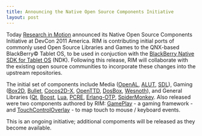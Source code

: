 ```yaml
---
title: Announcing the Native Open Source Components Initiative
layout: post
---
```


Today [Research in Motion](http://rim.com) announced its Native Open Source Components Initiative at DevCon 2011 America. RIM is contributing initial ports of commonly used Open Source Libraries and Games to the QNX-based BlackBerry&copy; Tablet OS, to be used in conjuction with the [BlackBerry Native SDK for Tablet OS](http://developer.blackberry.com/native) (NDK). Following this release, RIM will collaborate with the existing open source communities to incorporate these changes into the upstream repositories.

The initial set of components include Media ([OpenAL](/ndk/components.html#OpenAL), [ALUT](/ndk/components.html#ALUT), [SDL](/ndk/components.html#SDL)), Gaming ([Box2D](/ndk/components.html#Box2D), [Bullet](/ndk/components.html#Bullet), [Cocos2D-X](/ndk/components.html#Cocos2D-X), [OpenTTD](/ndk/components.html#OpenTTD), [DosBox](/ndk/components.html#DosBox), [Wesnoth](/ndk/components.html#Wesnoth)), and General Libraries ([Qt](/ndk/components.html#Qt), [Boost](/ndk/components.html#Boost), [Lua](/ndk/components.html#Lua), [PCRE](/ndk/components.html#PCRE), [Erlang-OTP](/ndk/components.html#Erlang-OTP), [SpiderMonkey](/ndk/components.html#SpiderMonkey). Also released were two components authored by RIM: [GamePlay](/ndk/components.html#GamePlay) - a gaming framework - and [TouchControlOverlay](/ndk/components.html#TouchControlOverlay) - to map touch to mouse / keyboard events.

This is an ongoing initiative; additional compoments will be released as they become available.